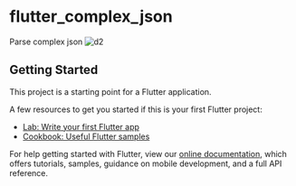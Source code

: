 # flutter_complex_json

Parse complex json
![d2](https://user-images.githubusercontent.com/107117774/177197797-eb700455-f4ac-4d1a-8b4b-a400dae7b2e2.jpg)

## Getting Started

This project is a starting point for a Flutter application.

A few resources to get you started if this is your first Flutter project:

- [Lab: Write your first Flutter app](https://flutter.dev/docs/get-started/codelab)
- [Cookbook: Useful Flutter samples](https://flutter.dev/docs/cookbook)

For help getting started with Flutter, view our
[online documentation](https://flutter.dev/docs), which offers tutorials,
samples, guidance on mobile development, and a full API reference.
